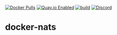 [![Docker Pulls](https://badgen.net/docker/pulls/noenv/nats)](https://hub.docker.com/r/noenv/nats)
[![Quay.io Enabled](https://badgen.net/badge/quay%20pulls/enabled/green)](https://quay.io/repository/noenv/nats)
[![build](https://github.com/NoEnv/docker-nats/actions/workflows/build.yml/badge.svg)](https://github.com/NoEnv/docker-nats/actions/workflows/build.yml)
[![Discord](https://badgen.net/discord/online-members/mZAjkQfYSj)](https://discord.gg/mZAjkQfYSj)

# docker-nats
